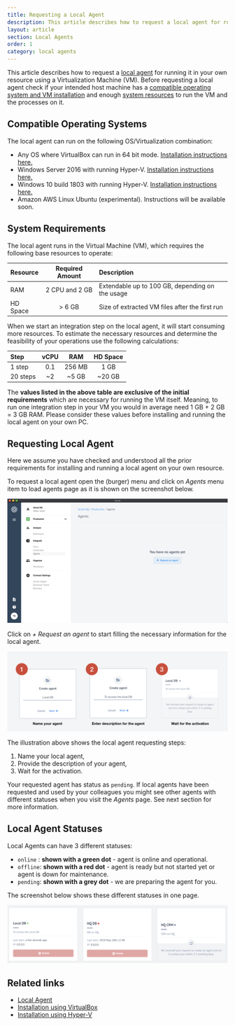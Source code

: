 ```yaml
---
title: Requesting a Local Agent
description: This article describes how to request a local agent for running it in your own resource using a Virtualization Machine (VM).
layout: article
section: Local Agents
order: 1
category: local agents
---
```


This article describes how to request a [local agent](/getting-started/local-agent)
for running it in your own resource using a Virtualization Machine (VM). Before
requesting a local agent check if your intended host machine has a
[compatible operating system and VM installation](#compatible-operating-systems)
and enough [system resources](#system-requirements) to run the VM and the
processes on it.


## Compatible Operating Systems

The local agent can run on the following OS/Virtualization combination:

*   Any OS where VirtualBox can run in 64 bit mode. [Installation instructions here.](local-agents-VirtualBox)
*   Windows Server 2016 with running Hyper-V. [Installation instructions here.](local-agents-HyperV)
*   Windows 10 build 1803 with running Hyper-V. [Installation instructions here.](local-agents-HyperV)
*   Amazon AWS Linux Ubuntu (experimental). Instructions will be available soon.


## System Requirements

The local agent runs in the Virtual Machine (VM), which requires the following
base resources to operate:

| Resource | Required Amount | Description |
| :--------| :--------------:| :-----------|
| RAM      | 2 CPU and 2 GB  | Extendable up to 100 GB, depending on the usage |
| HD Space | > 6 GB          | Size of extracted VM files after the first run |

When we start an integration step on the local agent, it will start consuming more
resources. To estimate the necessary resources and determine the feasibility of
your operations use the following calculations:

| Step  | vCPU | RAM | HD Space |
| :---- | :---: | :---: | :----: |
| 1 step | 0.1  | 256 MB | 1 GB |
| 20 steps | ~2  | ~5 GB | ~20 GB |

The **values listed in the above table are exclusive of the initial requirements**
which are necessary for running the VM itself. Meaning, to run one integration step in
your VM you would in average need 1 GB + 2 GB = 3 GB RAM. Please consider these values
before installing and running the local agent on your own PC.

## Requesting Local Agent

Here we assume you have checked and understood all the prior requirements for installing
and running a local agent on your own resource.

To request a local agent open the (burger) menu and click on *Agents* menu item
to load agents page as it is shown on the screenshot below.

![local agents page](/assets/img/references/local-agents/request-local-agent.png)

Click on *+ Request an agent* to start filling the necessary information for the
local agent.

![local agents filling info](/assets/img/references/local-agents/request-local-agent-information.png)

The illustration above shows the local agent requesting steps:

1.  Name your local agent,
2.  Provide the description of your agent,
3.  Wait for the activation.

Your requested agent has status as `pending`. If local agents have been requested
and used by your colleagues you might see other agents with different statuses when
you visit the *Agents* page. See next section for more information.

## Local Agent Statuses

Local Agents can have 3 different statuses:

*   `online` : **shown with a green dot** - agent is online and operational.
*   `offline`: **shown with a red dot** - agent is ready but not started yet or agent is down for maintenance.
*   `pending`: **shown with a grey dot** - we are preparing the agent for you.

The screenshot below shows these different statuses in one page.

![Agents with different statuses](/assets/img/references/local-agents/local-agent-statuses.png "Agents with different statuses")

## Related links

- [Local Agent](/getting-started/local-agent)
- [Installation using VirtualBox](local-agents-VirtualBox)
- [Installation using Hyper-V](local-agents-HyperV)
